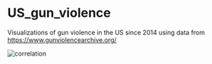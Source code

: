 # US_gun_violence

Visualizations of gun violence in the US since 2014 using data from https://www.gunviolencearchive.org/

![correlation](https://user-images.githubusercontent.com/56094636/170393293-481eea97-5f00-4f33-8569-508c38970042.png)
